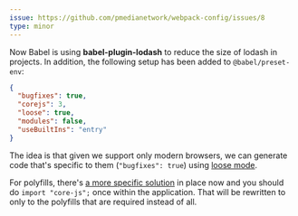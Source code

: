 ```yaml
---
issue: https://github.com/pmedianetwork/webpack-config/issues/8
type: minor
---
```


Now Babel is using **babel-plugin-lodash** to reduce the size of lodash in projects. In addition, the following setup has been added to `@babel/preset-env`:

```json
{
  "bugfixes": true,
  "corejs": 3,
  "loose": true,
  "modules": false,
  "useBuiltIns": "entry"
}
```

The idea is that given we support only modern browsers, we can generate code that's specific to them (`"bugfixes": true`) using [loose mode](https://2ality.com/2015/12/babel6-loose-mode.html).

For polyfills, there's [a more specific solution](https://babeljs.io/docs/en/babel-preset-env#usebuiltins-entry) in place now and you should do `import "core-js";` once within the application. That will be rewritten to only to the polyfills that are required instead of all.
